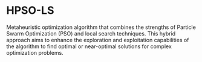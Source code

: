 # HPSO-LS
Metaheuristic optimization algorithm that combines the strengths of Particle Swarm Optimization (PSO) and local search techniques. This hybrid approach aims to enhance the exploration and exploitation capabilities of the algorithm to find optimal or near-optimal solutions for complex optimization problems.

